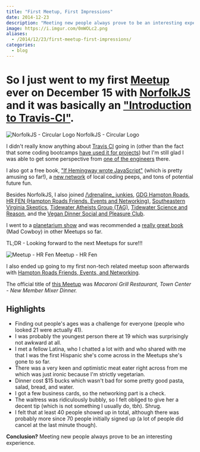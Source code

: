 ```yaml
---
title: "First Meetup, First Impressions"
date: 2014-12-23
description: "Meeting new people always prove to be an interesting experience."
image: https://i.imgur.com/0mWOLc2.png
aliases:
  - /2014/12/23/first-meetup-first-impressions/
categories:
  - blog
---
```


# So I just went to my first [Meetup](https://meetup.com) ever on December 15 with [NorfolkJS](https://www.meetup.com/NorfolkJS/) and it was basically an ["Introduction to Travis-CI"](https://www.meetup.com/NorfolkJS/events/213364882/).

![NorfolkJS - Circular Logo](https://i.imgur.com/A8aAIJe.png) NorfolkJS - Circular Logo

I didn't really know anything about [Travis CI](https://travis-ci.org) going in (other than the fact that some coding bootcamps [have used it for projects](https://github.com/hr-14-15/resources)) but I'm still glad I was able to get some perspective from [one of the engineers](https://github.com/BanzaiMan) there.

I also got a free book, ["If Hemingway wrote JavaScript"](https://www.nostarch.com/hemingwayjs) (which is pretty amusing so far!), a [new network](https://757dev.org) of local coding peeps, and tons of potential future fun.

Besides NorfolkJS, I also joined [/\\drenaline\_ junkies](https://www.meetup.com/Adrenaline_Junky/), [GDG Hampton Roads](https://www.meetup.com/GDG-Hampton-Roads/), [HR FEN (Hampton Roads Friends, Events and Networking)](https://www.meetup.com/HR-FEN/), [Southeastern Virginia Skeptics](https://www.meetup.com/sevaskeptics/), [Tidewater Atheists Group (TAG)](https://www.meetup.com/Tidewater-Atheists-Group/ "TAG"), [Tidewater Science and Reason](https://www.meetup.com/Tidewater-Science-and-Reason/), and the [Vegan Dinner Social and Pleasure Club](https://www.meetup.com/Vegan-Dinner-Social-and-Pleasure-Club/).

I went to a [planetarium show](https://sci.odu.edu/physics/planetarium/home.html) and was recommended a [really great book](https://www.amazon.com/MAD-COWBOY-Plain-Cattle-Rancher/dp/0684854465) (Mad Cowboy) in other Meetups so far.

TL;DR - Looking forward to the next Meetups for sure!!!

![Meetup - HR Fen](https://i.imgur.com/HiniIYn.png) Meetup - HR Fen

I also ended up going to my first non-tech related meetup soon afterwards with [Hampton Roads Friends, Events, and Networking](https://www.meetup.com/HR-FEN "Meetup - HR FEN").

The official title of [this Meetup](https://www.meetup.com/HR-FEN/events/219360131/) was _Macaroni Grill Restaurant, Town Center - New Member Mixer Dinner._

## Highlights

- Finding out people's ages was a challenge for everyone (people who looked 21 were actually 41).
- I was probably the youngest person there at 19 which was surprisingly not awkward at all.
- I met a fellow Latina, who I chatted a lot with and who shared with me that I was the first Hispanic she's come across in the Meetups she's gone to so far.
- There was a very keen and optimistic meat eater right across from me which was just ironic because I'm strictly vegetarian.
- Dinner cost \$15 bucks which wasn't bad for some pretty good pasta, salad, bread, and water.
- I got a few business cards, so the networking part is a check.
- The waitress was ridiculously bubbly, so I felt obliged to give her a decent tip (which is not something I usually do, tbh). Shrug.
- I felt that at least 40 people showed up in total, although there was probably more since 70 people initially signed up (a lot of people did cancel at the last minute though).

**Conclusion?** Meeting new people always prove to be an interesting experience.
